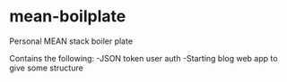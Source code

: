 # mean-boilplate
Personal MEAN stack boiler plate

Contains the following:
-JSON token user auth
-Starting blog web app to give some structure
